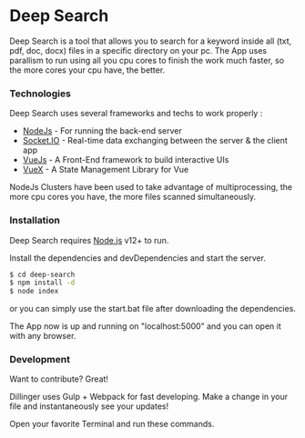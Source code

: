 # Deep Search

Deep Search is a tool that allows you to search for a keyword inside all (txt, pdf, doc, docx) files in a specific directory on your pc.
The App uses parallism to run using all you cpu cores to finish the work much faster, so the more cores your cpu have, the better.

### Technologies

Deep Search uses several frameworks and techs to work properly :

- [NodeJs](https://nodejs.org) - For running the back-end server
- [Socket.IO](https://socket.io) - Real-time data exchanging between the server & the client app
- [VueJs](https://vuejs.org) - A Front-End framework to build interactive UIs
- [VueX](https://vuex.vuejs.org) - A State Management Library for Vue

NodeJs Clusters have been used to take advantage of multiprocessing, the more cpu cores you have, the more files scanned simultaneously.

### Installation

Deep Search requires [Node.js](https://nodejs.org/) v12+ to run.

Install the dependencies and devDependencies and start the server.

```sh
$ cd deep-search
$ npm install -d
$ node index
```

or you can simply use the start.bat file after downloading the dependencies.

The App now is up and running on "localhost:5000" and you can open it with any browser.

### Development

Want to contribute? Great!

Dillinger uses Gulp + Webpack for fast developing.
Make a change in your file and instantaneously see your updates!

Open your favorite Terminal and run these commands.
